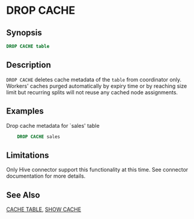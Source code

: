 
DROP CACHE
==========

Synopsis
--------

``` sql
DROP CACHE table
```

Description
-----------

`DROP CACHE` deletes cache metadata of the `table` from coordinator only. Workers' caches purged automatically by expiry time 
or by reaching size limit but recurring splits will not reuse any cached node assignments.

Examples
--------

Drop cache metadata for `sales' table
 
```sql 
    DROP CACHE sales
```

Limitations
-----------

Only Hive connector support this functionality at this time. See connector documentation for more details.

See Also
--------

[CACHE TABLE](./cache-table.html), [SHOW CACHE](./show-cache.html)

